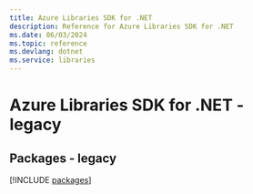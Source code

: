```yaml
---
title: Azure Libraries SDK for .NET
description: Reference for Azure Libraries SDK for .NET
ms.date: 06/03/2024
ms.topic: reference
ms.devlang: dotnet
ms.service: libraries
---
```

# Azure Libraries SDK for .NET - legacy
## Packages - legacy
[!INCLUDE [packages](libraries-index.md)]